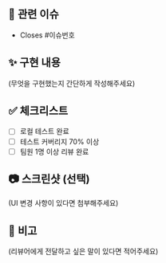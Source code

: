 ## 📌 관련 이슈

- Closes #이슈번호

## ✨ 구현 내용

(무엇을 구현했는지 간단하게 작성해주세요)

## ✅ 체크리스트

- [ ] 로컬 테스트 완료
- [ ] 테스트 커버리지 70% 이상
- [ ] 팀원 1명 이상 리뷰 완료

## 📷 스크린샷 (선택)

(UI 변경 사항이 있다면 첨부해주세요)

## 💬 비고

(리뷰어에게 전달하고 싶은 말이 있다면 적어주세요)

